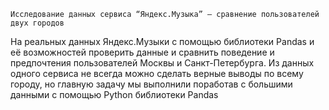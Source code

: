 	Исследование данных сервиса “Яндекс.Музыка” — сравнение пользователей двух городов
На реальных данных Яндекс.Музыки c помощью библиотеки Pandas и её возможностей проверить данные и сравнить поведение и предпочтения пользователей Москвы и Санкт-Петербурга.
Из данных одного сервиса не всегда можно сделать верные выводы по всему городу, но главную задачу мы выполнили поработав с большими данными с помощью Python библиотеки Pandas
